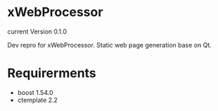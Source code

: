 xWebProcessor
=============

current Version 0.1.0

Dev repro for xWebProcessor. Static web page generation base on Qt.

Requirerments
=============

- boost 1.54.0
- ctemplate 2.2
